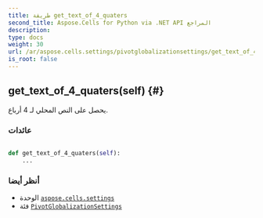 ```yaml
---
title: طريقة get_text_of_4_quaters
second_title: Aspose.Cells for Python via .NET API المراجع
description:
type: docs
weight: 30
url: /ar/aspose.cells.settings/pivotglobalizationsettings/get_text_of_4_quaters/
is_root: false
---
```

##  get_text_of_4_quaters(self) {#}
يحصل على النص المحلي لـ 4 أرباع.


###  عائدات




```python

def get_text_of_4_quaters(self):
    ...
```





###  أنظر أيضا
* الوحدة [`aspose.cells.settings`](../../)
* فئة [`PivotGlobalizationSettings`](/cells/python-net/ar/aspose.cells.settings/pivotglobalizationsettings)
